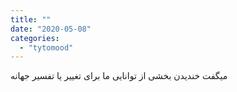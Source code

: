 ```yaml
---
title: ""
date: "2020-05-08"
categories: 
  - "tytomood"
---
```


میگفت خندیدن بخشی از توانایی ما برای تغییر یا تفسیر جهانه
